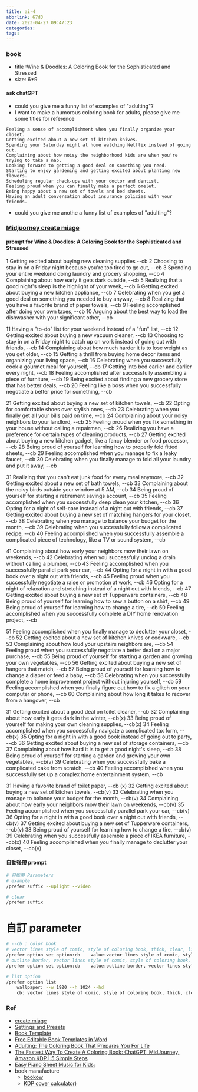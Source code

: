 ```yaml
---
title: ai-4
abbrlink: 67d3
date: 2023-04-27 09:47:23
categories:
tags:
---
```


### book
+ title :Wine & Doodles: A Coloring Book for the Sophisticated and Stressed
+ size: 6*9

<!--more-->

#### ask chatGPT
+ could you give me a funny list of examples of "adulting"?
+ I want to make a humorous coloring book for adults, please give me some titles for reference 
```
Feeling a sense of accomplishment when you finally organize your closet.
Getting excited about a new set of kitchen knives.
Spending your Saturday night at home watching Netflix instead of going out.
Complaining about how noisy the neighborhood kids are when you're trying to take a nap.
Looking forward to getting a good deal on something you need.
Starting to enjoy gardening and getting excited about planting new flowers.
Scheduling regular check-ups with your doctor and dentist.
Feeling proud when you can finally make a perfect omelet.
Being happy about a new set of towels and bed sheets.
Having an adult conversation about insurance policies with your friends.
```

+ could you give me anothe a funny list of examples of "adulting"?

### [Midjuorney create miage](https://discord.com/)
#### prompt for Wine & Doodles: A Coloring Book for the Sophisticated and Stressed
1 Getting excited about buying new cleaning supplies  --cb
2 Choosing to stay in on a Friday night because you're too tired to go out, --cb
3 Spending your entire weekend doing laundry and grocery shopping, --cb
4 Complaining about how early it gets dark outside, --cb
5 Realizing that a good night's sleep is the highlight of your week, --cb
6 Getting excited about buying a new kitchen appliance, --cb
7 Celebrating when you get a good deal on something you needed to buy anyway, --cb
8 Realizing that you have a favorite brand of paper towels, --cb
9 Feeling accomplished after doing your own taxes, --cb
10 Arguing about the best way to load the dishwasher with your significant other, --cb

11 Having a "to-do" list for your weekend instead of a "fun" list, --cb
12 Getting excited about buying a new vacuum cleaner, --cb
13 Choosing to stay in on a Friday night to catch up on work instead of going out with friends, --cb
14 Complaining about how much harder it is to lose weight as you get older, --cb
15 Getting a thrill from buying home decor items and organizing your living space, --cb
16 Celebrating when you successfully cook a gourmet meal for yourself, --cb
17 Getting into bed earlier and earlier every night, --cb
18 Feeling accomplished after successfully assembling a piece of furniture, --cb
19 Being excited about finding a new grocery store that has better deals, --cb
20 Feeling like a boss when you successfully negotiate a better price for something, --cb

21 Getting excited about buying a new set of kitchen towels, --cb
22 Opting for comfortable shoes over stylish ones, --cb
23 Celebrating when you finally get all your bills paid on time, --cb
24 Complaining about your noisy neighbors to your landlord, --cb
25 Feeling proud when you fix something in your house without calling a repairman, --cb
26 Realizing you have a preference for certain types of cleaning products, --cb
27 Getting excited about buying a new kitchen gadget, like a fancy blender or food processor, --cb
28 Being proud of yourself for learning how to properly fold fitted sheets, --cb
29 Feeling accomplished when you manage to fix a leaky faucet, --cb
30 Celebrating when you finally manage to fold all your laundry and put it away, --cb

31 Realizing that you can't eat junk food for every meal anymore, --cb
32 Getting excited about a new set of bath towels, --cb
33 Complaining about the noisy birds outside your window at 5 AM, --cb
34 Being proud of yourself for starting a retirement savings account, --cb
35 Feeling accomplished when you successfully deep clean your kitchen, --cb
36 Opting for a night of self-care instead of a night out with friends, --cb
37 Getting excited about buying a new set of matching hangers for your closet, --cb
38 Celebrating when you manage to balance your budget for the month, --cb
39 Celebrating when you successfully follow a complicated recipe, --cb
40 Feeling accomplished when you successfully assemble a complicated piece of technology, like a TV or sound system, --cb

41 Complaining about how early your neighbors mow their lawn on weekends, --cb
42 Celebrating when you successfully unclog a drain without calling a plumber, --cb
43 Feeling accomplished when you successfully parallel park your car, --cb
44 Opting for a night in with a good book over a night out with friends, --cb
45 Feeling proud when you successfully negotiate a raise or promotion at work, --cb
46 Opting for a night of relaxation and stretching instead of a night out with friends, --cb
47 Getting excited about buying a new set of Tupperware containers, --cb
48 Being proud of yourself for learning how to sew a button on a shirt, --cb
49 Being proud of yourself for learning how to change a tire, --cb
50 Feeling accomplished when you successfully complete a DIY home renovation project, --cb

51 Feeling accomplished when you finally manage to declutter your closet, --cb
52 Getting excited about a new set of kitchen knives or cookware, --cb
53 Complaining about how loud your upstairs neighbors are, --cb
54 Feeling proud when you successfully negotiate a better deal on a major purchase, --cb
55 Being proud of yourself for starting a garden and growing your own vegetables, --cb
56 Getting excited about buying a new set of hangers that match, --cb
57 Being proud of yourself for learning how to change a diaper or feed a baby, --cb
58 Celebrating when you successfully complete a home improvement project without injuring yourself, --cb
59 Feeling accomplished when you finally figure out how to fix a glitch on your computer or phone, --cb
60 Complaining about how long it takes to recover from a hangover, --cb


31 Getting excited about a good deal on toilet cleaner, --cb
32 Complaining about how early it gets dark in the winter, --cb(x)
33 Being proud of yourself for making your own cleaning supplies, --cb(x)
34 Feeling accomplished when you successfully navigate a complicated tax form, --cb(x)
35 Opting for a night in with a good book instead of going out to party, --cb
36 Getting excited about buying a new set of storage containers, --cb
37 Complaining about how hard it is to get a good night's sleep, --cb
38 Being proud of yourself for starting a garden and growing your own vegetables, --cb(v)
39 Celebrating when you successfully bake a complicated cake from scratch, --cb
40 Feeling accomplished when you successfully set up a complex home entertainment system, --cb

31 Having a favorite brand of toilet paper, --cb (x)
32 Getting excited about buying a new set of kitchen towels, --cb(v)
33 Celebrating when you manage to balance your budget for the month, --cb(v)
34 Complaining about how early your neighbors mow their lawn on weekends, --cb(v)
35 Feeling accomplished when you successfully parallel park your car, --cb(v)
36 Opting for a night in with a good book over a night out with friends, --cb(v)
37 Getting excited about buying a new set of Tupperware containers, --cb(v)
38 Being proud of yourself for learning how to change a tire, --cb(v)
39 Celebrating when you successfully assemble a piece of IKEA furniture, --cb(x)
40 Feeling accomplished when you finally manage to declutter your closet, --cb(v)


#### 自動後帶 prompt
``` bash
# 只能帶 Parameters 
# example 
/prefer suffix --uplight --video

# clear
/prefer suffix
```


# 自訂 parameter
``` bash
# --cb : color book
# vector lines style of comic, style of coloring book, thick, clear, lines, black, and white --ar 2:3 
/prefer option set option:cb    value:vector lines style of comic, style of coloring book, thick, clear, lines, black, and white --ar 2:3 
# outline border, vector lines style of comic, style of coloring book, thick, clear, lines, black, and white --ar 2:3
/prefer option set option:cb    value:outline border, vector lines style of comic, style of coloring book, thick, clear, lines, black, and white --ar 2:3 

# list option
/prefer option list 
	wallpaper: --w 1920 --h 1024 --hd
	cb: vector lines style of comic, style of coloring book, thick, clear, lines, black, and white --ar 2:3
```


### Ref
+ [create miage](https://discord.com/) 
+ [Settings and Presets](https://docs.midjourney.com/docs/settings-and-presets)
+ [Book Template](https://selfpublishing.com/book-template/)
+ [Free Editable Book Templates in Word](https://usedtotech.com/free-book-templates-in-word/)
+ [Adulting: The Coloring Book That Prepares You For Life](https://www.amazon.com/dp/B0BTRTDGKH/ref=cm_sw_r_as_gl_api_gl_i_YF50JMH9GTW8WSZBTK6T?linkCode=ml1&tag=bigbrofragran-20)
+ [The Fastest Way To Create A Coloring Book: ChatGPT, MidJourney, Amazon KDP | 5 Simple Steps](https://www.youtube.com/watch?v=sNkQbyOL7ps)
+ [Easy Piano Sheet Music for Kids:](https://www.amazon.com/Easy-Piano-Sheet-Music-Kids/dp/B08BTX5H2J/ref=sr_1_1?crid=IGO9Q3A6711T&keywords=Easy+Piano+Sheet+Mucic+for+Kids+A+beginners+First+Book+of+Easy+to+play+Classics&qid=1682578709&s=books&sprefix=easy+piano+sheet+mucic+for+kids+a+beginners+first+book+of+easy+to+play+classics%2Cstripbooks-intl-ship%2C244&sr=1-1)
+ book manafacture 
	+ [bookow](https://bookow.com/resources.php)
	+ [KDP cover calculator)](https://kdp.amazon.com/cover-calculator)
